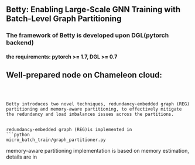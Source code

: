 ## Betty: Enabling Large-Scale GNN Training with Batch-Level Graph Partitioning  

### The framework of Betty is developed upon DGL(pytorch backend)  
#### the requirements:  pytorch >= 1.7, DGL >= 0.7



##  Well-prepared node on Chameleon cloud:

```ssh cc@192.5.86.155, password: test



Betty introduces two novel techniques, redundancy-embedded graph (REG) partitioning and memory-aware partitioning, to effectively mitigate the redundancy and load imbalances issues across the partitions. 


redundancy-embedded graph (REG)is implemented in 
```python
micro_batch_train/graph_partitioner.py  
```
memory-aware partitioning implementation is based on memory estimation, details are in 
```python micro_batch_train/block_dataloader.py  
```
